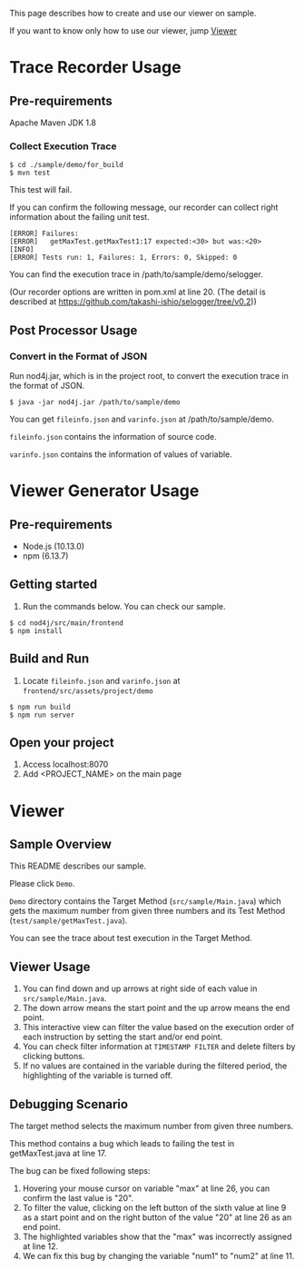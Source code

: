 This page describes how to create and use our viewer on sample.

If you want to know only how to use our viewer, jump <a href="#Viewer">Viewer</a>

# Trace Recorder Usage
## Pre-requirements
Apache Maven 
JDK 1.8
### Collect Execution Trace 
```
$ cd ./sample/demo/for_build
$ mvn test
```

This test will fail.

If you can confirm the following message, our recorder can collect right information about the failing unit test.
```
[ERROR] Failures:
[ERROR]   getMaxTest.getMaxTest1:17 expected:<30> but was:<20>
[INFO]
[ERROR] Tests run: 1, Failures: 1, Errors: 0, Skipped: 0
```

You can find the execution trace in /path/to/sample/demo/selogger.

(Our recorder options are written in pom.xml at line 20. (The detail is described at https://github.com/takashi-ishio/selogger/tree/v0.2))

## Post Processor Usage
### Convert in the Format of JSON
Run nod4j.jar, which is in the project root, to convert the execution trace in the format of JSON.

```
$ java -jar nod4j.jar /path/to/sample/demo
```

You can get `fileinfo.json` and `varinfo.json` at /path/to/sample/demo.

`fileinfo.json` contains the information of source code.

`varinfo.json` contains the information of values of variable.


# Viewer Generator Usage

## Pre-requirements

* Node.js (10.13.0)
* npm (6.13.7)


## Getting started

1. Run the commands below. You can check our sample.
```
$ cd nod4j/src/main/frontend
$ npm install
```


## Build and Run

1. Locate `fileinfo.json` and `varinfo.json` at `frontend/src/assets/project/demo`
```
$ npm run build
$ npm run server
```

## Open your project

1. Access localhost:8070
1. Add <PROJECT_NAME> on the main page

# Viewer 
## Sample Overview 
This README describes our sample.

Please click `Demo`.

`Demo` directory contains the Target Method (`src/sample/Main.java`) which gets the maximum number from given three numbers and its Test Method (`test/sample/getMaxTest.java`).

You can see the trace about test execution in the Target Method.

## Viewer Usage
1. You can find down and up arrows at right side of each value in `src/sample/Main.java`.
1. The down arrow means the start point and the up arrow means the end point.
1. This interactive view can filter the value based on the execution order of each instruction by setting the start and/or end point.
1. You can check filter information at `TIMESTAMP FILTER` and delete filters by clicking buttons.
1. If no values are contained in the variable during the filtered period, the highlighting of the variable is turned off.

## Debugging Scenario
The target method selects the maximum number from given three numbers.

This method contains a bug which leads to failing the test in getMaxTest.java at line 17.

The bug can be fixed following steps:
1. Hovering your mouse cursor on variable "max" at line 26, you can confirm the last value is "20".
1. To filter the value, clicking on the left button of the sixth value at line 9 as a start point and on the right button of the value "20" at line 26 as an end point.
1. The highlighted variables show that the "max" was incorrectly assigned at line 12.
1. We can fix this bug by changing the variable "num1" to "num2" at line 11.
